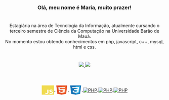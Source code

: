 <h3 align="center" color="#63C5DA">Olá, meu nome é Maria, muito prazer!</h3>


#

<p align="center">Estagiária na área de Tecnologia da Informação, atualmente cursando o terceiro semestre de Ciência da Computação na Universidade Barão de Mauá.<br> No momento estou obtendo conhecimentos em php, javascript, c++, mysql, html e css.</p>


#


<div align="center">
  <a href="https://github.com/maria-martins004">
  <img height="180em" src="https://github-readme-stats.vercel.app/api?username=maria-martins004&show_icons=true&theme=prussian&include_all_commits-true&count_private=true"/>
  <img height="180em" src="https://github-readme-stats.vercel.app/api/top-langs/?username=maria-martins004&layout=compact&langs_count=16&theme=prussian"/> 
</div>

    
#


<div align="center"style="display: inline_block"><br>
  <img align="center" alt="Js" height="30" width="40" src="https://raw.githubusercontent.com/devicons/devicon/master/icons/javascript/javascript-plain.svg">
  <img align="center" alt="HTML" height="30" width="40" src="https://raw.githubusercontent.com/devicons/devicon/master/icons/html5/html5-original.svg">
  <img align="center" alt="CSS" height="30" width="40" src="https://raw.githubusercontent.com/devicons/devicon/master/icons/css3/css3-original.svg">
  <img align="center" alt="PHP" height="30" width="40" src="https://www.php.net/images/logos/new-php-logo.svg">
  <img align="center" alt="PHP" height="30" width="40" src="https://cdn.jsdelivr.net/gh/devicons/devicon/icons/c/c-original.svg"/>
  <img align="center" alt="PHP" height="30" width="40" src="https://cdn.jsdelivr.net/gh/devicons/devicon/icons/mysql/mysql-original.svg"/>
</div>


<!-- # -->


<!--   <img align="center" alt="Laravel" height="30" width="40" src="https://cdn.worldvectorlogo.com/logos/laravel-2.svg"> -->
<!--   <img align="center" alt="Csharp" height="30" width="40" src="https://raw.githubusercontent.com/devicons/devicon/master/icons/csharp/csharp-original.svg"> -->
<!-- height="25" alt="c logo"   -->
<!--  height="25" alt="mysql logo -->
<!--   <img width="8" /> -->
<!-- <picture align="center">
  <source media="(prefers-color-scheme: dark)" srcset="https://raw.githubusercontent.com/maria-martins004/maria-martins004/output/github-contribution-grid-snake-dark.svg">
  <source media="(prefers-color-scheme: dark)" srcset="https://raw.githubusercontent.com/maria-martins004/maria-martins004/output/github-contribution-grid-snake-dark.svg">
  <img align="center" alt="github contribution grid snake animation" src="https://raw.githubusercontent.com/maria-martins004/maria-martins004/output/github-contribution-grid-snake.svg">
</picture> -->

